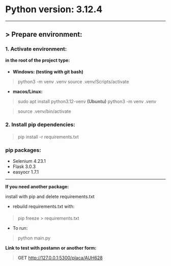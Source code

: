 # Python version: 3.12.4

---

## > Prepare environment:

### 1. Activate environment:
**in the root of the project type:**
####
- **Windows: (testing with git bash)**
> python3 -m venv .venv
> source .venv/Scripts/activate

- **macos/Linux:**
> sudo apt install python3.12-venv **(Ubuntu)**
> python3 -m venv .venv

> source .venv/bin/activate

### 2. Install pip dependencies:
####
> pip install -r requirements.txt

### pip packages:
 - Selenium 4.23.1 
 - Flask    3.0.3
 - easyocr  1.7.1

---

**If you need another package:**

install with pip and delete requirements.txt
- rebuild requirements.txt with:
####
> pip freeze > requirements.txt

- To run:
> python main.py

**Link to test with postamn or another form:**
> **GET** http://127.0.0.1:5300/placa/AUH628
